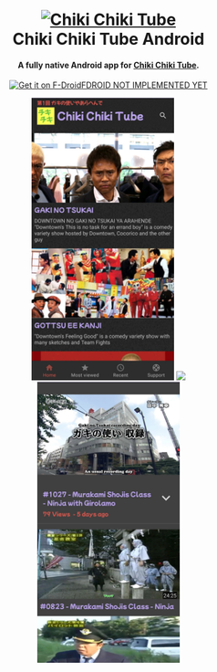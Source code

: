 <h1 align="center">
  <br>
  <a href="https://chikichiki.tube/"><img src="https://chikichiki.tube/img/logo.svg" alt="Chiki Chiki Tube" width="200"></a>
  <br>
  Chiki Chiki Tube Android
  <br>
</h1>

<h4 align="center">A fully native Android app for <a href="https://chikichiki.tube/" target="_blank">Chiki Chiki Tube</a>.</h4>
<p align="center">
<a href=''><img alt='Get it on F-Droid' width="200px" src='https://fdroid.gitlab.io/artwork/badge/get-it-on.png'/>FDROID NOT IMPLEMENTED YET</a>
</p>

<div align="center">
<img src="https://raw.githubusercontent.com/AbdullahSako/ChikiChikiTube-Android/master/img/mainScreen.jpg" width=250/>
<img src="https://raw.githubusercontent.com/AbdullahSako/ChikiChikiTube-Android/master/img/videoOpenGif.gif" width=250/>
<img src="https://raw.githubusercontent.com/AbdullahSako/ChikiChikiTube-Android/master/img/videoOpen.jpg" width=250/>
</div>
